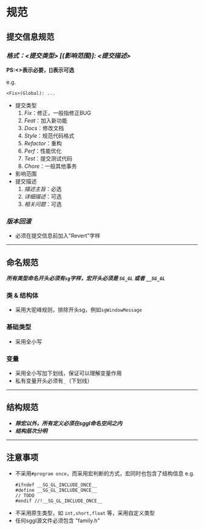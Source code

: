 # 规范
## 提交信息规范
### ***格式：<提交类型> [(影响范围)]: <提交描述>***

**PS:<>表示必要，[]表示可选**

e.g.
```
<Fix>(Global): ...
```
+ 提交类型
  1. *Fix*：修正，一般指修正BUG
  2. *Feat*：加入新功能
  3. *Docs*：修改文档
  4. *Style*：规范代码格式
  5. *Refactor*：重构
  6. *Perf*：性能优化
  7. *Test*：提交测试代码
  8. *Chore*：一般其他事务
+ 影响范围
+ 提交描述
  1. *描述主旨*：必选
  2. *详细描述*：可选
  3. *相关问题*：可选
### ***版本回滚***
+ 必须在提交信息前加入"Revert"字样

---

## 命名规范
***所有类型命名开头必须有```sg```字样，宏开头必须是 ```SG_GL``` 或者 ```__SG_GL```***
### 类 & 结构体
+ 采用大驼峰规则，排除开头sg，例如```sgWindowMessage```
### 基础类型
+ 采用全小写
### 变量
+ 采用全小写加下划线，保证可以理解变量作用
+ 私有变量开头必须有```_```（下划线）
  
---

## 结构规范
+ ***除宏以外，所有定义必须在sggl命名空间之内***
+ ***结构层次分明***

---

## 注意事项
+ 不采用```#program once```，而采用宏判断的方式，宏同时也包含了结构信息
e.g.
  ```
  #ifndef __SG_GL_INCLUDE_ONCE__
  #define __SG_GL_INCLUDE_ONCE__
  // TODO
  #endif //!__SG_GL_INCLUDE_ONCE__
  ```
+ 不采用原生类型，如 ```int,short,float``` 等，采用自定义类型
+ 任何sggl源文件必须包含 "family.h"
  

